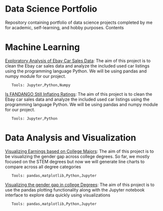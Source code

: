 # Data Science Portfolio
Repository containing portfolio of data science projects completed by me for academic, self-learning, and hobby purposes. 
Contents

# Machine Learning
[Exploratory Analysis of Ebay Car Sales Data](https://github.com/virajgandhi/DataScience/tree/master/Machine%20Learning/Project1): The aim of this project is to clean the Ebay car sales data and analyze the included used car listings using the programming language Python. We will be using pandas and numpy module for our project.

       Tools: Jupyter,Python,Numpy

[Is FANDANGO Still Inflating Ratings](https://github.com/virajgandhi/DataScience/tree/master/Machine%20Learning/Project2): The aim of this project is to clean the Ebay car sales data and analyze the included used car listings using the programming language Python. We will be using pandas and numpy module for our project.

       Tools: Jupyter,Python

# Data Analysis and Visualization
[Visualizing Earnings based on College Majors](https://github.com/virajgandhi/DataScience/tree/master/Data%20Visualisation/Project%201): The aim of this project is to be visualizing the gender gap across college degrees. So far, we mostly focused on the STEM degrees but now we will generate line charts to compare across all degree categories

       Tools: pandas,matplotlib,Python,Jupyter

[Visualizing the gender gap in college Degrees](https://github.com/virajgandhi/DataScience/tree/master/Data%20Visualisation/Project2): The aim of this project is to use the pandas plotting functionality along with the Jupyter notebook interface to explore data quickly using visualizations
       
       Tools: pandas,matplotlib,Python,Jupyter



